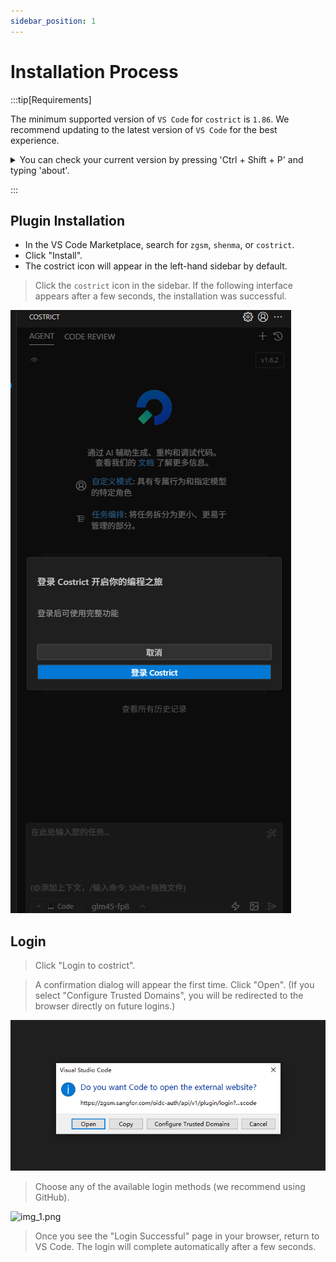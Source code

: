 ```yaml
---
sidebar_position: 1
---
```


# Installation Process

:::tip[Requirements]

The minimum supported version of `VS Code` for `costrict` is `1.86`. We recommend updating to the latest version of `VS Code` for the best experience.

<details>
  <summary>You can check your current version by pressing 'Ctrl + Shift + P' and typing 'about'.</summary>

![img.png](img/version.png)

</details>

:::

## Plugin Installation

- In the VS Code Marketplace, search for `zgsm`, `shenma`, or `costrict`.
- Click "Install".
- The costrict icon will appear in the left-hand sidebar by default.

> Click the `costrict` icon in the sidebar. If the following interface appears after a few seconds, the installation was successful.

![img.png](img/check.png)

## Login

> Click "Login to costrict".

> A confirmation dialog will appear the first time. Click "Open". (If you select "Configure Trusted Domains", you will be redirected to the browser directly on future logins.)

![img.png](img/confirm.png)

> Choose any of the available login methods (we recommend using GitHub).

![img_1.png](img/login.png)

> Once you see the "Login Successful" page in your browser, return to VS Code. The login will complete automatically after a few seconds.